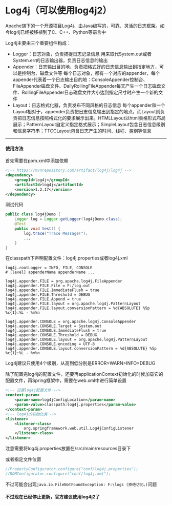# Log4j（可以使用log4j2）

Apache旗下的一个开源项目Log4j，由Java编写的，可靠、灵活的日志框架。如今log4j已经被移植到了C、C++、Python等语言中

Log4j主要由三个重要组件构成：

+ Logger：日志对象，负责捕捉日志记录信息
  用来取代System.out或者System.err的日志输出器，负责日志信息的输出
+ Appender：日志输出目的地，负责把格式好的日志信息输出到指定地方，可以是控制台、磁盘文件等
  每个日志对象，都有一个对应的appender，每个appender代表着一个日志输出目的地：ConsoleAppender控制台、FileAppender磁盘文件、DailyRollingFileAppender每天产生一个日志磁盘文件、RollingFileAppender日志磁盘文件大小达到指定尺寸时产生一个新的文件
+ Layout：日志格式化器，负责发布不同风格的日志信息
  每个appender和一个Layout相对于，appender负责把日志信息输出到指定的地点，而Layout则负责把日志信息按照格式化的要求展示出来。HTMLLayout以html表格形式布局展示；PatternLayout自定义指定格式展示；SimpleLayout包含日志信息级别和信息字符串；TTCCLayout包含日志产生的时间、线程、类别等信息

---

#### 使用方法

首先需要在pom.xml中添加依赖

```xml
<!-- https://mvnrepository.com/artifact/log4j/log4j -->
<dependency>
    <groupId>log4j</groupId>
    <artifactId>log4j</artifactId>
    <version>1.2.17</version>
</dependency>
```

测试代码

```java
public class log4jDemo {
    Logger log = Logger.getLogger(log4jDemo.class);
    @Test
    public void test() {
        log.trace("Trace Message!");
        ...
    }
}
```

在classpath下声明配置文件：log4j.properties或者log4j.xml

```properties
log4j.rootLogger = INFO, FILE, CONSOLE
# [level] appenderName appenderName ...

log4j.appender.FILE = org.apache.log4j.FileAppender
log4j.appender.FILE.File = F:/log.out
log4j.appender.FILE.ImmediateFlush = true
log4j.appender.FILE.Threshold = DEBUG
log4j.appender.FILE.Append = true
log4j.appender.FILE.layout = org.apache.log4j.PatternLayout
log4j.appender.FILE.layout.conversionPattern = %d{ABSOLUTE} %5p %c{1}:%L - %m%n

log4j.appender.CONSOLE = org.apache.log4j.ConsoleAppender
log4j.appender.CONSOLE.Target = System.out
log4j.appender.CONSOLE.ImmediateFlush = true
log4j.appender.CONSOLE.Threshold = DEBUG
log4j.appender.CONSOLE.layout = org.apache.log4j.PatternLayout
log4j.appender.CONSOLE.encoding = UTF-8
log4j.appender.CONSOLE.layout.conversionPattern = %d{ABSOLUTE} %5p %c{1}:%L - %m%n
```

Log4j建议只使用4个级别，从高到低分别是ERROR>WARN>INFO>DEBUG

除了配置完log4j的配置文件，还要再applicationContext初始化的时候加载它的配置文件，再Spring框架中，需要在web.xml中进行简单设置

```xml
<!-- 设置log4j配置文件 -->
<context-param>
    <param-name>log4jConfigLocation</param-name>
    <param-value>classpath:log4j.properties</param-value>
</context-param>
<!-- log4j的初始化类 -->
<listener>
	<listener-class>
        org.springframework.web.util.Log4jConfigListener
    </listener-class>
</listener>
```

注意需要将log4j.properties放置在/src/main/resources目录下

或者指定文件位置

```java
//PropertyConfigurator.configure("conf/log4j.properties");
//DOMConfigurator.configure("conf/log4j.xml");
```

不过可能会出现`java.io.FileNotFoundException: F:\logs (拒绝访问。)`问题

#### 不过现在已经停止更新，官方建议使用log4j2了


